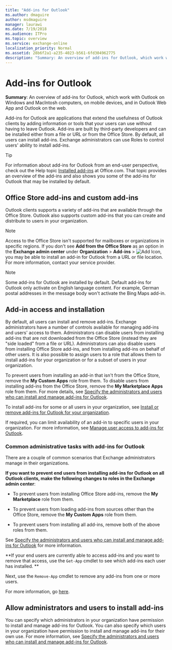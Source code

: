 ```yaml
---
title: "Add-ins for Outlook"
ms.author: dmaguire
author: msdmaguire
manager: laurawi
ms.date: 7/19/2018
ms.audience: ITPro
ms.topic: overview
ms.service: exchange-online
localization_priority: Normal
ms.assetid: 28b6f2a1-a235-4023-b561-6fd304962775
description: "Summary: An overview of add-ins for Outlook, which work with Outlook on Windows and MacIntosh computers, on mobile devices, and in Outlook Web App and Outlook on the web."
---
```


# Add-ins for Outlook

 **Summary**: An overview of add-ins for Outlook, which work with Outlook on Windows and MacIntosh computers, on mobile devices, and in Outlook Web App and Outlook on the web.
  
Add-ins for Outlook are applications that extend the usefulness of Outlook clients by adding information or tools that your users can use without having to leave Outlook. Add-ins are built by third-party developers and can be installed either from a file or URL or from the Office Store. By default, all users can install add-ins. Exchange administrators can use Roles to control users' ability to install add-ins.
  
> [!TIP]
> For information about add-ins for Outlook from an end-user perspective, check out the Help topic [Installed add-ins](https://go.microsoft.com/fwlink/p/?LinkId=282387) at Office.com. That topic provides an overview of the add-ins and also shows you some of the add-ins for Outlook that may be installed by default. 
  
## Office Store add-ins and custom add-ins

Outlook clients supports a variety of add-ins that are available through the Office Store. Outlook also supports custom add-ins that you can create and distribute to users in your organization. 
  
> [!NOTE]
> Access to the Office Store isn't supported for mailboxes or organizations in specific regions. If you don't see **Add from the Office Store** as an option in the **Exchange admin center** under **Organization** \> **Add-ins** \> ![Add Icon](../../media/ITPro_EAC_AddIcon.gif), you may be able to install an add-in for Outlook from a URL or file location. For more information, contact your service provider. 
  
> [!NOTE]
> Some add-ins for Outlook are installed by default. Default add-ins for Outlook only activate on English language content. For example, German postal addresses in the message body won't activate the Bing Maps add-in. 
  
## Add-in access and installation

By default, all users can install and remove add-ins. Exchange administrators have a number of controls available for managing add-ins and users' access to them. Administrators can disable users from installing add-ins that are not downloaded from the Office Store (instead they are "side loaded" from a file or URL). Administrators can also disable users from installing Office Store add-ins, and from installing add-ins on behalf of other users. It is also possible to assign users to a role that allows them to install add-ins for your organization or for a subset of users in your organization.
  
To prevent users from installing an add-in that isn't from the Office Store, remove the **My Custom Apps** role from them. To disable users from installing add-ins from the Office Store, remove the **My Marketplace Apps** role from them. For more details, see [Specify the administrators and users who can install and manage add-ins for Outlook](specify-who-can-install-and-manage-add-ins.md).
  
To install add-ins for some or all users in your organization, see [Install or remove add-ins for Outlook for your organization](install-or-remove-outlook-add-ins.md).
  
If required, you can limit availability of an add-in to specific users in your organization. For more information, see [Manage user access to add-ins for Outlook](manage-user-access-to-add-ins.md). 
  
### Common administrative tasks with add-ins for Outlook

There are a couple of common scenarios that Exchange administrators manage in their organizations.
  
 **If you want to prevent end users from installing add-ins for Outlook on all Outlook clients, make the following changes to roles in the Exchange admin center**:
  
- To prevent users from installing Office Store add-ins, remove the **My Marketplace** role from them. 
    
- To prevent users from loading add-ins from sources other than the Office Store, remove the **My Custom Apps** role from them. 
    
- To prevent users from installing all add-ins, remove both of the above roles from them.
    
See [Specify the administrators and users who can install and manage add-ins for Outlook](specify-who-can-install-and-manage-add-ins.md) for more information. 
  
 **If your end users are currently able to access add-ins and you want to remove that access, use the `Get-App` cmdlet to see which add-ins each user has installed. **
  
Next, use the `Remove-App` cmdlet to remove any add-ins from one or more users. 
  
For more information, go [here](https://go.microsoft.com/fwlink/p/?linkid=844721). 
  
## Allow administrators and users to install add-ins

You can specify which administrators in your organization have permission to install and manage add-ins for Outlook. You can also specify which users in your organization have permission to install and manage add-ins for their own use. For more information, see [Specify the administrators and users who can install and manage add-ins for Outlook](specify-who-can-install-and-manage-add-ins.md).
  

